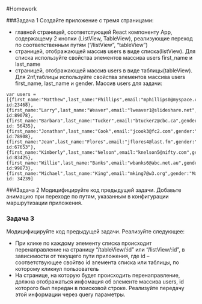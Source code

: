 #Homework 

###Задача 1 
Создайте приложение с тремя страницами: 
* главной страницей, соответстующей React компоненту App,
содержащему 2 кнопки (ListView, TableView), реализующие переход по соответственным путям (“/listView”, “tableView”)
* страницей, отображающей массив users в виде списка(listView).  Для списка используйте свойства элементов массива users first_name и last_name
* страницей, отображающей массив users в виде таблицы(tableView). Для 2nf,таблицы используйте свойства элементов массива users first_name, last_name и gender. 
Массив users для задачи: 
```
var users = [{first_name:"Matthew",last_name:"Phillips",email:"mphillips0@myspace.com",gender:"Male",ip_address:"14.241.172.154", id:23468},
{first_name:"Larry",last_name:"Weaver",email:"lweaver1@slideshare.net",gender:"Male",ip_address:"126.139.9.128", id:89078},
{first_name:"Barbara",last_name:"Tucker",email:"btucker2@cbc.ca",gender:"Female",ip_address:"92.195.229.16", id: 56435},
{first_name:"Jonathan",last_name:"Cook",email:"jcook3@fc2.com",gender:"Male",ip_address:"187.79.225.71", id:78908},
{first_name:"Jean",last_name:"Flores",email:"jflores4@last.fm",gender:"Female",ip_address:"222.197.158.249, id:67653"},
{first_name:"Kimberly",last_name:"Nelson",email:"knelson5@nifty.com",gender:"Female",ip_address:"111.174.89.57", id:83425},
{first_name:"Willie",last_name:"Banks",email:"wbanks6@abc.net.au",gender:"Male",ip_address:"97.0.19.154", id:99873},
{first_name:"Michael",last_name:"King",email:"mking7@w3.org",gender:"Male",ip_address:"149.114.62.6"}, id: 34239]
```
###Задача 2 
Модицифицируйте код предыдущей задачи. Добавьте анимацию при переходе по путям, указанным в конфигурации маршрутизации приложения. 

### Задача 3 
Модицифицируйте код предыдущей задачи. Реализуйте следующее: 
* При клике по каждому элементу списка происходит перенаправление на страницу “/tableView/:id” или “/listView/:id”,
 в зависимости от текущего пути приложения, где id – соответствующее свойтво id элемента списка или таблицы, по которому кликнул пользователь
* На странице, на которую будет происходить перенаправление, должна отображаться инфомация об элементе массива users,
id которого был передан в поисковой строке. Реализуйте передачу этой информации через query параметры.
 
